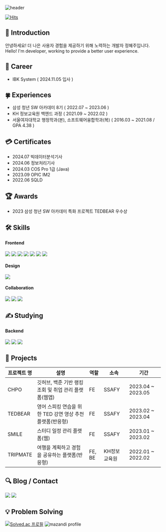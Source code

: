 ![header](https://capsule-render.vercel.app/api?type=waving&color=gradient&customColorList=5,6,7,8,30&height=280&section=header&text=Welcome%20to%20Hyejoo's%20Github!&fontSize=40)

[![Hits](https://hits.seeyoufarm.com/api/count/incr/badge.svg?url=https%3A%2F%2Fgithub.com%2Ffixup719%2Fhit-counter&count_bg=%238E63FF&title_bg=%236E6E6E&icon=&icon_color=%23E7E7E7&title=hits&edge_flat=false)](https://hits.seeyoufarm.com)

## 👋 Introduction 
안녕하세요! 더 나은 사용자 경험을 제공하기 위해 노력하는 개발자 정혜주입니다.  
Hello! I'm developer, working to provide a better user experience.

## 💼 Career
* IBK System ( 2024.11.05 입사 )

## 🍀 Experiences
* 삼성 청년 SW 아카데미 8기 ( 2022.07 ~ 2023.06 )   
* KH 정보교육원 백엔드 과정 ( 2021.09 ~ 2022.02 )
* 서울여자대학교 행정학과(본), 소프트웨어융합학과(복) ( 2016.03 ~ 2021.08 / GPA 4.38 )

## 💳 Certificates
* 2024.07 빅데이터분석기사
* 2024.06 정보처리기사
* 2024.03 COS Pro 1급 (Java)
* 2023.09 OPIC IM2
* 2022.06 SQLD 

## 🏆 Awards
* 2023 삼성 청년 SW 아카데미 특화 프로젝트 TEDBEAR 우수상 

## 🛠 Skills
#### Frontend
<img src="https://img.shields.io/badge/html5-E34F26?style=flat&logo=html5&logoColor=white"/></a>
<img src="https://img.shields.io/badge/css3-1572B6?style=flat&logo=css3&logoColor=white"/></a>
<img src="https://img.shields.io/badge/javascript-F7DF1E?style=flat&logo=javascript&logoColor=white"/></a>
<img src="https://img.shields.io/badge/typescript-3178C6?style=flat&logo=typescript&logoColor=white"/></a>
<img src="https://img.shields.io/badge/react-61DAFB?style=flat&logo=react&logoColor=white"/></a>
<img src="https://img.shields.io/badge/next.js-000000?style=flat&logo=next.js&logoColor=white"/></a>
<img src="https://img.shields.io/badge/redux-764ABC?style=flat&logo=redux&logoColor=white"/></a>
#### Design
<img src="https://img.shields.io/badge/figma-F24E1E?style=flat&logo=figma&logoColor=white"/></a>
#### Collaboration
<img src="https://img.shields.io/badge/notion-000000?style=flat&logo=notion&logoColor=white"/></a>
<img src="https://img.shields.io/badge/github-181717?style=flat&logo=github&logoColor=white"/></a>
<img src="https://img.shields.io/badge/jira-0052CC?style=flat&logo=jira&logoColor=white"/></a>

## ✍ Studying
#### Backend
<img src="https://img.shields.io/badge/java-007396?style=flat&logo=java&logoColor=white"></a>
<img src="https://img.shields.io/badge/spring-6DB33F?style=flat&logo=spring&logoColor=white"/></a>
<img src="https://img.shields.io/badge/mysql-4479A1?style=flat&logo=mysql&logoColor=white"/></a>

## 👥 Projects
|프로젝트 명|설명|역할|소속|기간|
|------|---|---|---|---|
|CHPO|깃허브, 백준 기반 랭킹 조회 및 취업 관리 플랫폼(웹앱)|FE|SSAFY|2023.04 ~ 2023.05|
|TEDBEAR|영어 스피킹 연습을 위한 TED 강연 영상 추천 플랫폼(반응형)|FE|SSAFY|2023.02 ~ 2023.04|
|SMILE|스터디 일정 관리 플랫폼(웹)|FE|SSAFY|2023.01 ~ 2023.02|
|TRIPMATE|여행을 계획하고 경험을 공유하는 플랫폼(반응형)|FE, BE|KH정보교육원|2022.01 ~ 2022.02|

## 🔍 Blog / Contact
<a href="https://doitforus.tistory.com/">
    <img src="https://img.shields.io/badge/tistory-000000?style=flat&logo=tistory&logoColor=white"/></a>
</a>
<a href="mailto:fixup719@gmail.com">
    <img src="https://img.shields.io/badge/gmail-EA4335?style=flat&logo=gmail&logoColor=white"/></a>
</a>

## 💡 Problem Solving 
[![Solved.ac
프로필](http://mazassumnida.wtf/api/v2/generate_badge?boj=fixup719)](https://solved.ac/fixup719)
![mazandi profile](http://mazandi.herokuapp.com/api?handle=fixup719&theme=dark)

